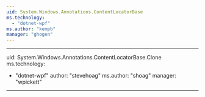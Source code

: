 ```yaml
---
uid: System.Windows.Annotations.ContentLocatorBase
ms.technology: 
  - "dotnet-wpf"
ms.author: "kempb"
manager: "ghogen"
---
```


---
uid: System.Windows.Annotations.ContentLocatorBase.Clone
ms.technology: 
  - "dotnet-wpf"
author: "stevehoag"
ms.author: "shoag"
manager: "wpickett"
---
